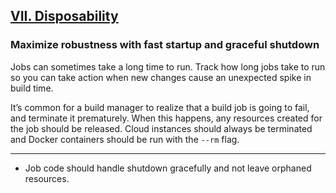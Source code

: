 ## [VII. Disposability](#disposability)

### Maximize robustness with fast startup and graceful shutdown

Jobs can sometimes take a long time to run. Track how long jobs take to run so you can take action when new changes
cause an unexpected spike in build time.

It’s common for a build manager to realize that a build job is going to fail, and terminate it prematurely. When this
happens, any resources created for the job should be released. Cloud instances should always be terminated and Docker
containers should be run with the `--rm` flag.

---

<ul class="fa-ul">
    <li>
        <i class="fa-li fa fa-2x fa-check-square"></i>
        <span>Job code should handle shutdown gracefully and not leave orphaned resources.</span>
    </li>
</ul>
